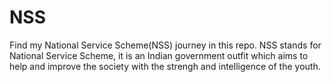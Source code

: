 # NSS
Find my National Service Scheme(NSS) journey in this repo. 
NSS stands for National Service Scheme, it is an Indian government outfit which aims to help and improve the society with the strengh and intelligence of the youth.

